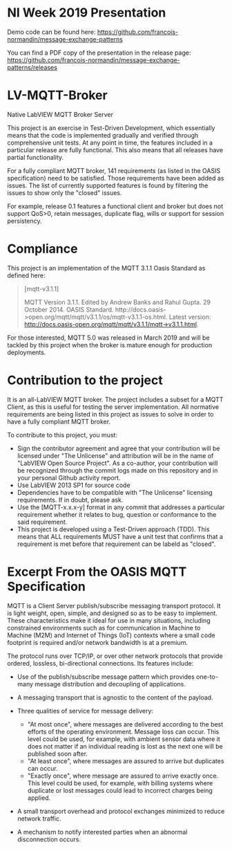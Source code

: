 # NI Week 2019 Presentation

Demo code can be found here:
https://github.com/francois-normandin/message-exchange-patterns

You can find a PDF copy of the presentation in the release page:
https://github.com/francois-normandin/message-exchange-patterns/releases


# LV-MQTT-Broker
Native LabVIEW MQTT Broker Server

This project is an exercise in Test-Driven Development, which essentially means that the code is implemented gradually and verified through comprehensive unit tests. At any point in time, the features included in a particular release are fully functional. This also means that all releases have partial functionality. 

For a fully compliant MQTT broker, 141 requirements (as listed in the OASIS specification) need to be satisfied. Those requirements have been added as issues. The list of currently supported features is found by filtering the issues to show only the "closed" issues.

For example, release 0.1 features a functional client and broker but does not support QoS>0, retain messages, duplicate flag, wills or support for session persistency.

# Compliance

This project is an implementation of the MQTT 3.1.1 Oasis Standard as defined here:

>[mqtt-v3.1.1]
>
>MQTT Version 3.1.1. Edited by Andrew Banks and Rahul Gupta. 29 October 2014. OASIS Standard. http://docs.oasis->open.org/mqtt/mqtt/v3.1.1/os/mqtt-v3.1.1-os.html. Latest version: http://docs.oasis-open.org/mqtt/mqtt/v3.1.1/mqtt->v3.1.1.html.

For those interested, MQTT 5.0 was released in March 2019 and will be tackled by this project when the broker is mature enough for production deployments.

# Contribution to the project

It is an all-LabVIEW MQTT broker. The project includes a subset for a MQTT Client, as this is useful for testing the server implementation. All normative requirements are being listed in this project as issues to solve in order to have a fully compliant MQTT broker.

To contribute to this project, you must: 
- Sign the contributor agreement and agree that your contribution will be licensed under "The Unlicense" and attribution will be in the name of "LabVIEW Open Source Project". As a co-author, your contribution will be recognized through the commit logs made on this repository and in your personal Github activity report. 
- Use LabVIEW 2013 SP1 for source code
- Dependencies have to be compatible with "The Unlicense" licensing requirements. If in doubt, please ask.
- Use the [MQTT-x.x.x-y] format in any commit that addresses a particular requirement whether it relates to bug, question or conformance to the said requirement.
- This project is developed using a Test-Driven approach (TDD). This means that ALL requirements MUST have a unit test that confirms that a requirement is met before that requirement can be labeld as "closed".


# Excerpt From the OASIS MQTT Specification

MQTT is a Client Server publish/subscribe messaging transport protocol. It is light weight, open, simple, and designed so as to be easy to implement. These characteristics make it ideal for use in many situations, including constrained environments such as for communication in Machine to Machine (M2M) and Internet of Things (IoT) contexts where a small code footprint is required and/or network bandwidth is at a premium.

The protocol runs over TCP/IP, or over other network protocols that provide ordered, lossless, bi-directional connections. Its features include:

- Use of the publish/subscribe message pattern which provides one-to-many message distribution and decoupling of applications.
- A messaging transport that is agnostic to the content of the payload.
- Three qualities of service for message delivery:
  - "At most once", where messages are delivered according to the best efforts of the operating environment. Message loss can occur. This level could be used, for example, with ambient sensor data where it does not matter if an individual reading is lost as the next one will be published soon after.
  - "At least once", where messages are assured to arrive but duplicates can occur.
  - "Exactly once", where message are assured to arrive exactly once. This level could be used, for example, with billing systems where duplicate or lost messages could lead to incorrect charges being applied.

- A small transport overhead and protocol exchanges minimized to reduce network traffic.
- A mechanism to notify interested parties when an abnormal disconnection occurs.
